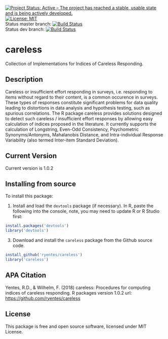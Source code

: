 [![Project Status: Active – The project has reached a stable, usable state and is being actively developed.](http://www.repostatus.org/badges/latest/active.svg)](http://www.repostatus.org/#active)
[![License: MIT](https://img.shields.io/badge/License-MIT-yellow.svg)](https://opensource.org/licenses/MIT)<br/>
Status master branch: [![Build Status](https://travis-ci.org/ryentes/careless.svg?branch=master)](https://travis-ci.org/ryentes/careless)<br/>
Status dev branch: [![Build Status](https://travis-ci.org/ryentes/careless.svg?branch=dev)](https://travis-ci.org/ryentes/careless)

# careless

Collection of Implementations for Indices of Careless Responding.

## Description

Careless or insufficient effort responding in surveys, i.e. responding to items without regard to their content, is a common occurence in surveys. These types of responses constitute significant problems for data quality leading to distortions in data analysis and hypothesis testing, such as spurious correlations. The R package careless provides solutions designed to detect such careless / insufficient effort responses by allowing easy calculation of indices proposed in the literature. It currently supports the calculation of Longstring, Even-Odd Consistency, Psychometric Synonyms/Antonyms, Mahalanobis Distance, and Intra-individual Response Variability (also termed Inter-item Standard Deviation).

## Current Version

Current version is 1.0.2

## Installing from source

To install this package:

1) Install and load the `devtools` package (if necessary). In R, paste the following into the console, note, you may need to update R or R Studio first:

```r
install.packages('devtools')
library('devtools')
```

3) Download and install the `careless` package from the Github source code.

```r
install_github('ryentes/careless')
library('careless')
```

## APA Citation
Yentes, R.D., & Wilhelm, F. (2018) careless: Procedures for computing indices of careless responding. R packages version 1.0.2 url: https://github.com/ryentes/careless

## License

This package is free and open source software, licensed under MIT License.
